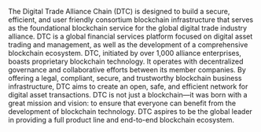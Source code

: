  The Digital Trade Alliance Chain (DTC) is designed to build a secure, efficient, and user
friendly consortium blockchain infrastructure that serves as the foundational blockchain 
service for the global digital trade industry alliance. DTC is a global financial services 
platform focused on digital asset trading and management, as well as the development of a 
comprehensive blockchain ecosystem.
 DTC, initiated by over 1,000 alliance enterprises, boasts proprietary blockchain 
technology. It operates with decentralized governance and collaborative efforts between 
its member companies. By offering a legal, compliant, secure, and trustworthy blockchain 
business infrastructure, DTC aims to create an open, safe, and efficient network for digital 
asset transactions.
 DTC is not just a blockchain—it was born with a great mission and vision: to ensure that 
everyone can benefit from the development of blockchain technology. DTC aspires to be the 
global leader in providing a full product line and end-to-end blockchain ecosystem.

